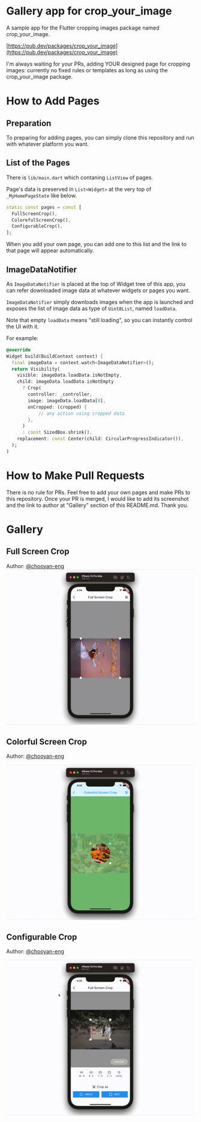 # Gallery app for crop_your_image

A sample app for the Flutter cropping images package named crop_your_image.

[https://pub.dev/packages/crop_your_image](https://pub.dev/packages/crop_your_image)

I'm always waiting for your PRs, adding YOUR designed page for cropping images: currently no fixed rules or templates as long as using the crop_your_image package.

# How to Add Pages

## Preparation

To preparing for adding pages, you can simply clone this repository and run with whatever platform you want.

## List of the Pages

There is `lib/main.dart` which contaning `ListView` of pages.

Page's data is preserved in `List<Widget>` at the very top of `_MyHomePageState` like below.

```dart
static const pages = const [
  FullScreenCrop(),
  ColorefulScreenCrop(),
  ConfigurableCrop(),
];
```

When you add your own page, you can add one to this list and the link to that page will appear automatically.

## ImageDataNotifier

As `ImageDataNotifier` is placed at the top of Widget tree of this app, you can refer downloaded image data at whatever widgets or pages you want.

`ImageDataNotifier` simply downloads images when the app is launched and exposes the list of image data as type of `Uint8List`, named `loadData`.

Note that empty `loadData` means "still loading", so you can instantly control the UI with it.

For example:

```dart
@override
Widget build(BuildContext context) {
  final imageData = context.watch<ImageDataNotifier>();
  return Visibility(
    visible: imageData.loadData.isNotEmpty,
    child: imageData.loadData.isNotEmpty
      ? Crop(
        controller: _controller,
        image: imageData.loadData[0],
        onCropped: (cropped) {
            // any action using cropped data
        },
      )
      : const SizedBox.shrink(),
    replacement: const Center(child: CircularProgressIndicator()),
  );
)
```

# How to Make Pull Requests

There is no rule for PRs. Feel free to add your own pages and make PRs to this repository. Once your PR is merged, I would like to add its screenshot and the link to author at "Gallery" section of this README.md. Thank you.

# Gallery

## Full Screen Crop

Author: [@chooyan-eng](https://github.com/chooyan-eng)
![Full Screen Crop](./screenshots/cyig_1.gif)

## Colorful Screen Crop
Author: [@chooyan-eng](https://github.com/chooyan-eng)

![Colorful Screen Crop](./screenshots/cyig_2.gif)

## Configurable Crop
Author: [@chooyan-eng](https://github.com/chooyan-eng)

![Configurable Crop](./screenshots/cyig_3.gif)
